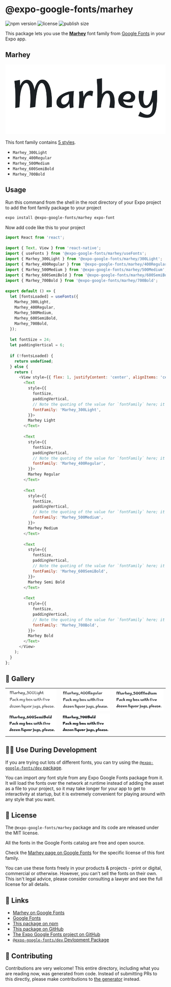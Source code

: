 # @expo-google-fonts/marhey

![npm version](https://flat.badgen.net/npm/v/@expo-google-fonts/marhey)
![license](https://flat.badgen.net/github/license/expo/google-fonts)
![publish size](https://flat.badgen.net/packagephobia/install/@expo-google-fonts/marhey)

This package lets you use the [**Marhey**](https://fonts.google.com/specimen/Marhey) font family from [Google Fonts](https://fonts.google.com/) in your Expo app.

## Marhey

![Marhey](./font-family.png)

This font family contains [5 styles](#-gallery).

- `Marhey_300Light`
- `Marhey_400Regular`
- `Marhey_500Medium`
- `Marhey_600SemiBold`
- `Marhey_700Bold`

## Usage

Run this command from the shell in the root directory of your Expo project to add the font family package to your project
```sh
expo install @expo-google-fonts/marhey expo-font
```

Now add code like this to your project
```js
import React from 'react';

import { Text, View } from 'react-native';
import { useFonts } from '@expo-google-fonts/marhey/useFonts';
import { Marhey_300Light } from '@expo-google-fonts/marhey/300Light';
import { Marhey_400Regular } from '@expo-google-fonts/marhey/400Regular';
import { Marhey_500Medium } from '@expo-google-fonts/marhey/500Medium';
import { Marhey_600SemiBold } from '@expo-google-fonts/marhey/600SemiBold';
import { Marhey_700Bold } from '@expo-google-fonts/marhey/700Bold';

export default () => {
  let [fontsLoaded] = useFonts({
    Marhey_300Light,
    Marhey_400Regular,
    Marhey_500Medium,
    Marhey_600SemiBold,
    Marhey_700Bold,
  });

  let fontSize = 24;
  let paddingVertical = 6;

  if (!fontsLoaded) {
    return undefined;
  } else {
    return (
      <View style={{ flex: 1, justifyContent: 'center', alignItems: 'center' }}>
        <Text
          style={{
            fontSize,
            paddingVertical,
            // Note the quoting of the value for `fontFamily` here; it expects a string!
            fontFamily: 'Marhey_300Light',
          }}>
          Marhey Light
        </Text>

        <Text
          style={{
            fontSize,
            paddingVertical,
            // Note the quoting of the value for `fontFamily` here; it expects a string!
            fontFamily: 'Marhey_400Regular',
          }}>
          Marhey Regular
        </Text>

        <Text
          style={{
            fontSize,
            paddingVertical,
            // Note the quoting of the value for `fontFamily` here; it expects a string!
            fontFamily: 'Marhey_500Medium',
          }}>
          Marhey Medium
        </Text>

        <Text
          style={{
            fontSize,
            paddingVertical,
            // Note the quoting of the value for `fontFamily` here; it expects a string!
            fontFamily: 'Marhey_600SemiBold',
          }}>
          Marhey Semi Bold
        </Text>

        <Text
          style={{
            fontSize,
            paddingVertical,
            // Note the quoting of the value for `fontFamily` here; it expects a string!
            fontFamily: 'Marhey_700Bold',
          }}>
          Marhey Bold
        </Text>
      </View>
    );
  }
};

```

## 🔡 Gallery


||||
|-|-|-|
|![Marhey_300Light](.//300Light/Marhey_300Light.ttf.png)|![Marhey_400Regular](.//400Regular/Marhey_400Regular.ttf.png)|![Marhey_500Medium](.//500Medium/Marhey_500Medium.ttf.png)||
|![Marhey_600SemiBold](.//600SemiBold/Marhey_600SemiBold.ttf.png)|![Marhey_700Bold](.//700Bold/Marhey_700Bold.ttf.png)|||


## 👩‍💻 Use During Development

If you are trying out lots of different fonts, you can try using the [`@expo-google-fonts/dev` package](https://github.com/freeboub/google-fonts/tree/master/font-packages/dev#readme).

You can import *any* font style from any Expo Google Fonts package from it. It will load the fonts
over the network at runtime instead of adding the asset as a file to your project, so it may take longer
for your app to get to interactivity at startup, but it is extremely convenient
for playing around with any style that you want.

## 📖 License

The `@expo-google-fonts/marhey` package and its code are released under the MIT license.

All the fonts in the Google Fonts catalog are free and open source.

Check the [Marhey page on Google Fonts](https://fonts.google.com/specimen/Marhey) for the specific license of this font family.

You can use these fonts freely in your products & projects - print or digital, commercial or otherwise. However, you can't sell the fonts on their own. This isn't legal advice, please consider consulting a lawyer and see the full license for all details.

## 🔗 Links

- [Marhey on Google Fonts](https://fonts.google.com/specimen/Marhey)
- [Google Fonts](https://fonts.google.com/)
- [This package on npm](https://www.npmjs.com/package/@expo-google-fonts/marhey)
- [This package on GitHub](https://github.com/freeboub/google-fonts/tree/master/font-packages/marhey)
- [The Expo Google Fonts project on GitHub](https://github.com/freeboub/google-fonts)
- [`@expo-google-fonts/dev` Devlopment Package](https://github.com/freeboub/google-fonts/tree/master/font-packages/dev)

## 🤝 Contributing

Contributions are very welcome! This entire directory, including what you are reading now, was generated from code. Instead of submitting PRs to this directly, please make contributions to [the generator](https://github.com/freeboub/google-fonts/tree/master/packages/generator) instead.
